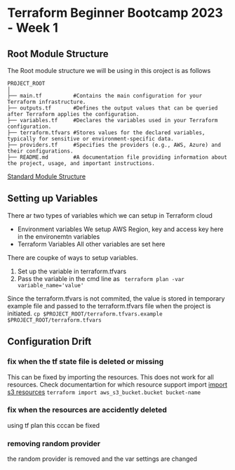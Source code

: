 # Terraform Beginner Bootcamp 2023 - Week 1

## Root Module Structure

The Root module structure we will be using in this oroject is as follows

```
PROJECT_ROOT
│
├── main.tf          #Contains the main configuration for your Terraform infrastructure.
├── outputs.tf       #Defines the output values that can be queried after Terraform applies the configuration.
├── variables.tf     #Declares the variables used in your Terraform configuration.
├── terraform.tfvars #Stores values for the declared variables, typically for sensitive or environment-specific data.
├── providers.tf     #Specifies the providers (e.g., AWS, Azure) and their configurations.
├── README.md        #A documentation file providing information about the project, usage, and important instructions.

```

[Standard Module Structure](https://developer.hashicorp.com/terraform/language/modules/develop/structure)

## Setting up Variables

There ar two types of variables which we can setup in Terraform cloud
- Environment variables
We setup AWS Region, key and access key here in the environemtn variables
- Terraform Variables
All other variables are set here

There are coupke of ways to setup variables.
1. Set up the variable in terraform.tfvars
2. Pass the variable in the cmd line as
` terraform plan -var variable_name='value'`

Since the terraform.tfvars is not commited, the value is stored in temporary example file and passed to the terraform.tfvars file when the project is initiated.
`cp $PROJECT_ROOT/terraform.tfvars.example $PROJECT_ROOT/terraform.tfvars`


## Configuration Drift

### fix when the tf state file is deleted or missing
This can be fixed by importing the resources. This does not work for all resources. Check documentartion for which resource support import
[import s3 resources](https://registry.terraform.io/providers/hashicorp/aws/latest/docs/resources/s3_bucket#import)
`terraform import aws_s3_bucket.bucket bucket-name`

### fix when the resources are accidently deleted
using tf plan this cccan be fixed

### removing random provider

the random provider is removed and the var settings are changed
